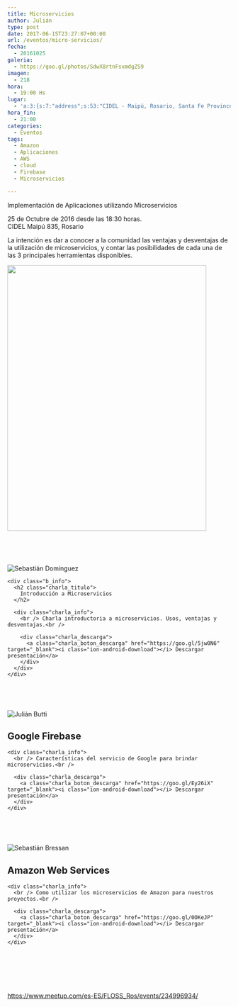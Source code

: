 ```yaml
---
title: Microservicios
author: Julián
type: post
date: 2017-06-15T23:27:07+00:00
url: /eventos/micro-servicios/
fecha:
  - 20161025
galeria:
  - https://goo.gl/photos/SdwX8rtnFsxmdgZS9
imagen:
  - 218
hora:
  - 19:00 Hs
lugar:
  - 'a:3:{s:7:"address";s:53:"CIDEL - Maipú, Rosario, Santa Fe Province, Argentina";s:3:"lat";s:11:"-32.9474376";s:3:"lng";s:18:"-60.63522339999997";}'
hora_fin:
  - 21:00
categories:
  - Eventos
tags:
  - Amazon
  - Aplicaciones
  - AWS
  - cloud
  - Firebase
  - Microservicios

---
```

Implementación de Aplicaciones utilizando Microservicios

25 de Octubre de 2016 desde las 18:30 horas.  
CIDEL Maipú 835, Rosario

La intención es dar a conocer a la comunidad las ventajas y desventajas de la utilización de microservicios, y contar las posibilidades de cada una de las 3 principales herramientas disponibles.

<img class="alignnone size-full wp-image-156" src="http://itfloss.rocks/wp-content/uploads/2017/06/microservicios.jpeg" alt="" width="449" height="600" srcset="http://local.itfloss/wp-content/uploads/2017/06/microservicios.jpeg 449w, http://local.itfloss/wp-content/uploads/2017/06/microservicios-225x300.jpeg 225w" sizes="(max-width: 449px) 100vw, 449px" /> 

&nbsp;

&nbsp;

<div>
  <div class="charla cf">
    <div class="oradores">
      <div class="orador" data-tooltip="Sebastián Dominguez">
        <div class="imagen">
          <img src="https://itfloss.rocks/wp-content/themes/hummingBird/img/seba.jpg" alt="Sebastián Dominguez" />
        </div>
      </div>
    </div>
    
    <div class="b_info">
      <h2 class="charla_titulo">
        Introducción a Microservicios
      </h2>
      
      <div class="charla_info">
        <br /> Charla introductoria a microservicios. Usos, ventajas y desventajas.<br /> 
        
        <div class="charla_descarga">
          <a class="charla_boton_descarga" href="https://goo.gl/5jw0N6" target="_blank"><i class="ion-android-download"></i> Descargar presentación</a>
        </div>
      </div>
    </div>
  </div>
  
  <div style="height:15px;">
  </div>
</div>

&nbsp;

<div class="charla cf">
  <div class="oradores">
    <div class="orador" data-tooltip="Julián Butti">
      <div class="imagen">
        <img src="https://itfloss.rocks/wp-content/themes/hummingBird/img/juli.jpg" alt="Julián Butti" />
      </div>
    </div>
  </div>
  
  <div class="b_info">
    <h2 class="charla_titulo">
      Google Firebase
    </h2>
    
    <div class="charla_info">
      <br /> Características del servicio de Google para brindar microservicios.<br /> 
      
      <div class="charla_descarga">
        <a class="charla_boton_descarga" href="https://goo.gl/Ey26iX" target="_blank"><i class="ion-android-download"></i> Descargar presentación</a>
      </div>
    </div>
  </div>
</div>

<div style="height:15px;">
</div>

&nbsp;

<div class="charla cf">
  <div class="oradores">
    <div class="orador" data-tooltip="Sebastián Bressan">
      <div class="imagen">
        <img src="https://itfloss.rocks/wp-content/themes/hummingBird/img/seba1.jpg" alt="Sebastián Bressan" />
      </div>
    </div>
  </div>
  
  <div class="b_info">
    <h2 class="charla_titulo">
      Amazon Web Services
    </h2>
    
    <div class="charla_info">
      <br /> Como utilizar los microservicios de Amazon para nuestros proyectos.<br /> 
      
      <div class="charla_descarga">
        <a class="charla_boton_descarga" href="https://goo.gl/0OKeJP" target="_blank"><i class="ion-android-download"></i> Descargar presentación</a>
      </div>
    </div>
  </div>
</div>

<div style="height:15px;">
</div>

&nbsp;

&nbsp;

<https://www.meetup.com/es-ES/FLOSS_Ros/events/234996934/>
